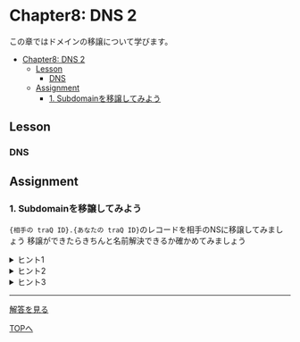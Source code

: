 # Chapter8: DNS 2

この章ではドメインの移譲について学びます。

- [Chapter8: DNS 2](#chapter8-dns-2)
	- [Lesson](#lesson)
		- [DNS](#dns)
	- [Assignment](#assignment)
		- [1. Subdomainを移譲してみよう](#1-subdomainを移譲してみよう)

## Lesson

### DNS



## Assignment

### 1. Subdomainを移譲してみよう
`{相手の traQ ID}.{あなたの traQ ID}`のレコードを相手のNSに移譲してみましょう
移譲ができたらきちんと名前解決できるか確かめてみましょう
<details>
<summary>ヒント1</summary>
</details>

<details>
<summary>ヒント2</summary>
</details>

<details>
<summary>ヒント3</summary>

</details>


***

[解答を見る](../solutions/dhcp/README.md)

[TOPへ](../README.md)
